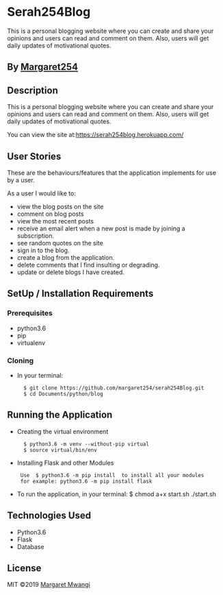 # Serah254Blog
This is a personal blogging website where you can create and share your opinions and  users can read and comment on them. Also, users will get daily updates of motivational quotes.

## By [Margaret254](https://github.com/margaret254/)

## Description
This is a personal blogging website where you can create and share your opinions and  users can read and comment on them. Also, users will get daily updates of motivational quotes.

You can view the site at:https://serah254blog.herokuapp.com/

## User Stories
These are the behaviours/features that the application implements for use by a user.

As a user I would like to:
*  view the blog posts on the site
*  comment on blog posts
*  view the most recent posts
*  receive an email alert when a new post is made by joining a subscription.
*  see random quotes on the site
* sign in to the blog.
* create a blog from the application.
* delete comments that I find insulting or degrading.
* update or delete blogs I have created.

## SetUp / Installation Requirements
### Prerequisites
* python3.6
* pip
* virtualenv

### Cloning
* In your terminal:
        
        $ git clone https://github.com/margaret254/serah254Blog.git
        $ cd Documents/python/blog

## Running the Application
* Creating the virtual environment

        $ python3.6 -m venv --without-pip virtual
        $ source virtual/bin/env
        
* Installing Flask and other Modules

       Use  $ python3.6 -m pip install  to install all your modules
       for example: python3.6 -m pip install flask
        
        
* To run the application, in your terminal:
        $ chmod a+x start.sh
        ./start.sh


## Technologies Used
* Python3.6
* Flask
* Database

## License
MIT &copy;2019 [Margaret Mwangi](https://github.com/margaret254/)
